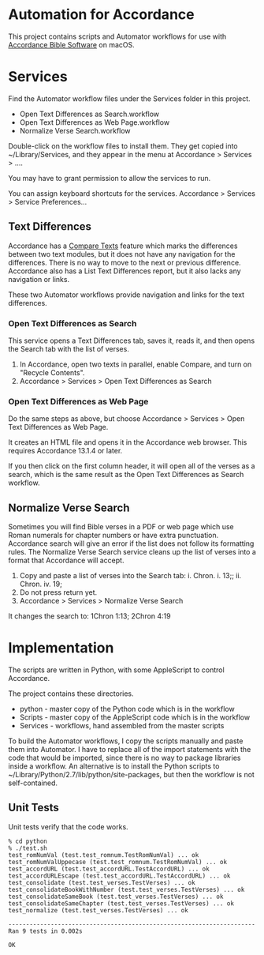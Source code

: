 # Automation for Accordance

This project contains scripts and Automator workflows for use with [Accordance Bible Software](https://www.accordancebible.com/) on macOS.

# Services

Find the Automator workflow files under the Services folder in this project.

* Open Text Differences as Search.workflow
* Open Text Differences as Web Page.workflow
* Normalize Verse Search.workflow

Double-click on the workflow files to install them.  They get copied into ~/Library/Services, and they appear in the menu at Accordance > Services > ….

You may have to grant permission to allow the services to run.

You can assign keyboard shortcuts for the services.
Accordance > Services > Service Preferences…


## Text Differences

Accordance has a [Compare Texts](http://accordancefiles2.com/helpfiles/STC/content/topics/04_gswa/compare_texts.htm) feature which marks the differences between two text modules, but it does not have any navigation for the differences.  There is no way to move to the next or previous difference. Accordance also has a List Text Differences report, but it also lacks any navigation or links.

These two Automator workflows provide navigation and links for the text differences.

### Open Text Differences as Search

This service opens a Text Differences tab, saves it, reads it, and then opens the Search tab with the list of verses.

1. In Accordance, open two texts in parallel, enable Compare, and turn on "Recycle Contents".
2. Accordance > Services > Open Text Differences as Search


### Open Text Differences as Web Page

Do the same steps as above, but choose Accordance > Services > Open Text Differences as Web Page.

It creates an HTML file and opens it in the Accordance web browser.  This requires Accordance 13.1.4 or later.

If you then click on the first column header, it will open all of the verses as a search, which is the same result as the Open Text Differences as Search workflow.


## Normalize Verse Search

Sometimes you will find Bible verses in a PDF or web page which use Roman numerals for chapter numbers or have extra punctuation. Accordance search will give an error if the list does not follow its formatting rules. The Normalize Verse Search service cleans up the list of verses into a format that Accordance will accept.

1. Copy and paste a list of verses into the Search tab: i. Chron. i. 13;; ii. Chron. iv. 19;
2. Do not press return yet.
3. Accordance > Services > Normalize Verse Search

It changes the search to: 1Chron 1:13; 2Chron 4:19


# Implementation

The scripts are written in Python, with some AppleScript to control Accordance.

The project contains these directories.

* python    - master copy of the Python code which is in the workflow
* Scripts   - master copy of the AppleScript code which is in the workflow
* Services  - workflows, hand assembled from the master scripts

To build the Automator workflows, I copy the scripts manually and paste them into Automator.  I have to replace all of the import statements with the code that would be imported, since there is no way to package libraries inside a workflow.  An alternative is to install the Python scripts to ~/Library/Python/2.7/lib/python/site-packages, but then the workflow is not self-contained.

## Unit Tests

Unit tests verify that the code works.

```
% cd python
% ./test.sh 
test_romNumVal (test.test_romnum.TestRomNumVal) ... ok
test_romNumValUppecase (test.test_romnum.TestRomNumVal) ... ok
test_accordURL (test.test_accordURL.TestAccordURL) ... ok
test_accordURLEscape (test.test_accordURL.TestAccordURL) ... ok
test_consolidate (test.test_verses.TestVerses) ... ok
test_consolidateBookWithNumber (test.test_verses.TestVerses) ... ok
test_consolidateSameBook (test.test_verses.TestVerses) ... ok
test_consolidateSameChapter (test.test_verses.TestVerses) ... ok
test_normalize (test.test_verses.TestVerses) ... ok

----------------------------------------------------------------------
Ran 9 tests in 0.002s

OK
```
